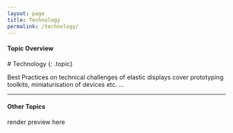 ```yaml
---
layout: page
title: Technology
permalink: /technology/
---
```


<h4 class="strap">Topic Overview</h4>
# Technology
{: .topic}

Best Practices on technical challenges of elastic displays cover prototyping toolkits, miniaturisation of devices etc. ...

<hr class="panel-line">
<h4 class="strap">Other Topics</h4>
<p>render preview here</p>
